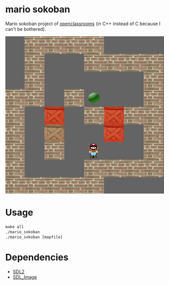 # mario sokoban

Mario sokoban project of [openclassrooms](https://openclassrooms.com/fr/courses/19980-apprenez-a-programmer-en-c/18709-tp-mario-sokoban)
(in C++ instead of C because I can't be bothered).

![screenshot](./screenshot.png)

# Usage

```
make all
./mario_sokoban
./mario_sokoban [mapfile]
```

# Dependencies

- [SDL2](https://libsdl.org)
- [SDL_Image](https://www.libsdl.org/projects/SDL_image)
